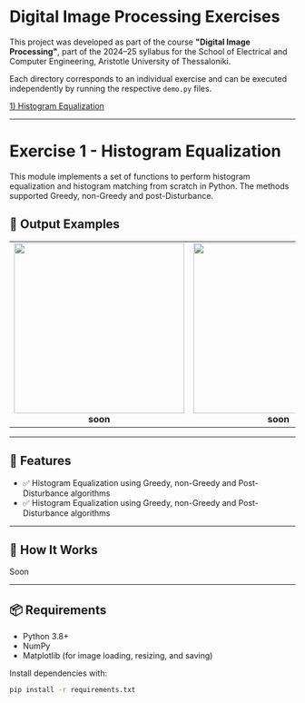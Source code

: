 # Digital Image Processing Exercises

This project was developed as part of the course **"Digital Image Processing"**, part of the 2024–25 syllabus for the School of Electrical and Computer Engineering, Aristotle University of Thessaloniki.

Each directory corresponds to an individual exercise and can be executed independently by running the respective `demo.py` files.

[1) Histogram Equalization](#-exercise-1-histogram-equalization)

---

# Exercise 1 - Histogram Equalization

This module implements a set of functions to perform histogram equalization and histogram matching from scratch in Python. The methods supported Greedy, non-Greedy and post-Disturbance. 

## 📸 Output Examples

<table>
<tr>
<td align="center">
  <img src="soon" width="300"/><br/>
  <strong>soon</strong>
</td>
<td align="center">
  <img src="soon" width="300"/><br/>
  <strong>soon</strong>
</td>
</tr>
</table>

---

## 🧠 Features

- ✅ Histogram Equalization using Greedy, non-Greedy and Post-Disturbance algorithms
- ✅ Histogram Equalization using Greedy, non-Greedy and Post-Disturbance algorithms

---

## 🚀 How It Works

Soon

---

## 📦 Requirements

- Python 3.8+
- NumPy
- Matplotlib (for image loading, resizing, and saving)

Install dependencies with:

```bash
pip install -r requirements.txt
